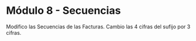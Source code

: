 # Módulo 8 - Secuencias

Modifico las Secuencias de las Facturas. Cambio las 4 cifras del sufijo por 3 cifras.
